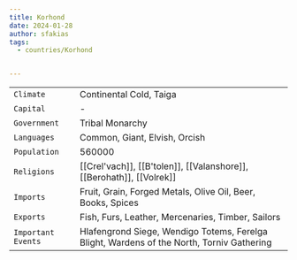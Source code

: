 ```yaml
---
title: Korhond
date: 2024-01-28
author: sfakias
tags:
  - countries/Korhond


---
```

| | |
| --- | --- |
| `Climate` | Continental Cold, Taiga |
| `Capital` | - |
| `Government` | Tribal Monarchy |
| `Languages` | Common, Giant, Elvish, Orcish |
| `Population` | 560000 |
| `Religions` | [[Crel'vach]], [[B'tolen]], [[Valanshore]], [[Berohath]], [[Volrek]] |
| `Imports` | Fruit, Grain, Forged Metals, Olive Oil, Beer, Books, Spices |
| `Exports` | Fish, Furs, Leather, Mercenaries, Timber, Sailors |
| `Important Events` | Hlafengrond Siege, Wendigo Totems, Ferelga Blight, Wardens of the North, Torniv Gathering |
